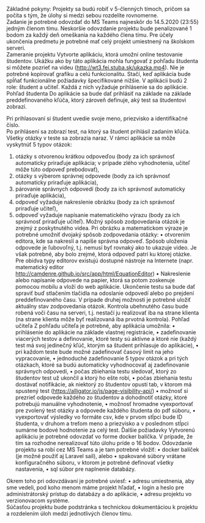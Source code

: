 Základné pokyny: 
Projekty sa budú robiť v 5-členných tímoch, pričom sa počíta s tým, že úlohy si medzi sebou rozdelíte rovnomerne.  
Zadanie je potrebné odovzdať do MS Teams najneskôr do 14.5.2020 (23:55) jedným členom tímu. Neskoršie odovzdanie projektu bude penalizované 1 bodom za každý deň omeškania na každého člena tímu. 
Pre účely ukončenia predmetu je potrebné mať celý projekt umiestnený na školskom serveri.  
Zameranie projektu 
Vytvorte aplikáciu, ktorá umožní online testovanie študentov. Ukážku ako by táto aplikácia mohla fungovať z pohľadu študenta si môžete pozrieť na videu (http://wt3.fei.stuba.sk/ukazka.mp4). Nie je potrebné kopírovať grafiku a celú funkcionalitu. Stačí, keď aplikácia bude spĺňať funkcionálne požiadavky špecifikované nižšie. 
V aplikácii budú 2 role: študent a učiteľ. Každá z nich vyžaduje prihlásenie sa do aplikácie. 
Pohľad študenta 
Do aplikácie sa bude dať prihlásiť na základe na základe preddefinovaného kľúča, ktorý zároveň definuje, aký test sa študentovi zobrazí.  
  
Pri prihlasovaní si študent uvedie svoje meno, priezvisko a identifikačné číslo.  
Po prihlásení sa zobrazí test, na ktorý sa študent prihlásil zadaním kľúča. Všetky otázky v teste sa zobrazia naraz. 
V rámci aplikácie sa môže vyskytnúť 5 typov otázok: 
1.	otázky s otvorenou krátkou odpoveďou (body za ich správnosť automaticky priraďuje aplikácia; v prípade zlého vyhodnotenia, učiteľ môže túto odpoveď prebodovať), 
2.	otázky s výberom správnej odpovede (body za ich správnosť automaticky priraďuje aplikácia), 
3.	párovanie správnych odpovedí (body za ich správnosť automaticky priraďuje aplikácia), 
4.	odpoveď vyžaduje nakreslenie obrázku (body za ich správnosť priraďuje učiteľ), 
5.	odpoveď vyžaduje napísanie matematického výrazu (body za ich správnosť priraďuje učiteľ). 
Možný spôsob zodpovedania otázok je zrejmý z poskytnutého videa. Pri obrázku a matematickom výraze je potrebné umožniť dvojaký spôsob zodpovedania otázky: 
•	otvorením editora, kde sa nakreslí a napíše správna odpoveď. Spôsob uloženia odpovede je ľubovoľný, t.j. nemusí byť rovnaký ako to ukazuje video. Je však potrebné, aby bolo zrejmé, ktorá odpoveď patrí ku ktorej otázke. 
Pre obidva typy editorov existujú dostupné nástroje na Internete (napr. matematický editor http://camdenre.github.io/src/app/html/EquationEditor) 
•	Nakreslenie alebo napísanie odpovede na papier, ktorá sa potom zoskenuje pomocou mobilu a vloží do web aplikácie. 
Ukončenie testu sa bude dať spraviť buď stlačením tlačidla na odoslanie odpovedí alebo po prejdení preddefinovaného času. V prípade druhej možnosti je potrebné uložiť aktuálny stav zodpovedania otázok. Kontrola ubehnutého času bude robená voči času na serveri, t.j. nestačí ju realizovať iba na strane klienta (na strane klienta môže byť realizovaná iba prvotná kontrola). 
Pohľad učiteľa 
Z pohľadu učiteľa je potrebné, aby aplikácia umožnila: 
•	prihlásenie do aplikácie na základe vlastnej registrácie, 
•	zadefinovanie viacerých testov a definovanie, ktoré testy sú aktívne a ktoré nie (každý test má svoj jedinečný kľúč, ktorým sa študent prihlasuje do aplikácie), 
•	pri každom teste bude možné zadefinovať časový limit na jeho vypracovanie, 
•	jednoduché zadefinovanie 5 typov otázok a pri tých otázkach, ktoré sa budú automaticky vyhodnocovať aj zadefinovanie správnych odpovedí, 
•	počas zbiehania testu sledovať, ktorý zo študentov test už ukončil a ktorý ho ešte robí, 
•	počas zbiehania testu dostávať notifikácie, ak niektorý zo študentov opustí tab, v ktorom má spustený test (https://alligator.io/js/page-visibility-api/) 
•	možnosť si prezrieť odpovede každého zo študentov a dohodnotiť otázky, ktoré potrebujú manuálne vyhodnotenie, 
•	možnosť hromadne vyexportovať pre zvolený test otázky a odpovede každého študenta do pdf súboru, 
•	vyexportovať výsledky vo formáte csv, kde v prvom stĺpci bude ID študenta, v druhom a treťom meno a priezvisko a v poslednom stĺpci sumárne bodové hodnotenie za celý test. 
Ďalšie požiadavky 
Vytvorenú aplikáciu je potrebné odovzdať vo forme docker balíčka. V prípade, že tím sa rozhodne nerealizovať túto úlohu príde o 16 bodov. 
Odovzdanie projektu sa robí cez MS Teams a je tam potrebné vložiť: 
•	docker balíček (je možné použiť aj Laravel sail), alebo 
•	spakované súbory vrátane konfiguračného súboru, v ktorom je potrebné definovať všetky nastavenia, 
•	sql súbor pre naplnenie databázy. 
 
Okrem toho pri odovzdávaní je potrebné uviesť: 
•	adresu umiestnenia, aby sme vedeli, pod koho menom máme projekt hľadať, • 	login a heslo pre administrátorský prístup do databázy a do aplikácie, • 	adresu projektu vo verzionovacom systéme.  
Súčasťou projektu bude podstránka s technickou dokumentáciou k projektu a rozdelením úloh medzi jednotlivých členov tímu. 
